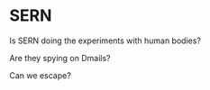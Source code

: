 # SERN

Is SERN doing the experiments with human bodies?

Are they spying on Dmails?

Can we escape?
